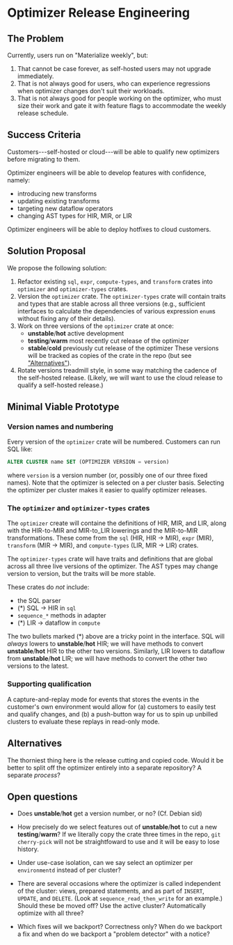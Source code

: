 # Optimizer Release Engineering

## The Problem

Currently, users run on "Materialize weekly", but:

  1. That cannot be case forever, as self-hosted users may not upgrade immediately.
  2. That is not always good for users, who can experience regressions when optimizer changes don't suit their workloads.
  3. That is not always good for people working on the optimizer, who must size their work and gate it with feature flags to accommodate the weekly release schedule.

## Success Criteria

Customers---self-hosted or cloud---will be able to qualify new optimizers before migrating to them.

Optimizer engineers will be able to develop features with confidence, namely:

  - introducing new transforms
  - updating existing transforms
  - targeting new dataflow operators
  - changing AST types for HIR, MIR, or LIR

Optimizer engineers will be able to deploy hotfixes to cloud customers.

## Solution Proposal

We propose the following solution:

  1. Refactor existing `sql`, `expr`, `compute-types`, and `transform` crates into `optimizer` and `optimizer-types` crates.
  2. Version the `optimizer` crate. The `optimizer-types` crate will contain traits and types that are stable across all three versions (e.g., sufficient interfaces to calculate the dependencies of various expression `enum`s without fixing any of their details).
  3. Work on three versions of the `optimizer` crate at once:
     - **unstable**/**hot** active development
     - **testing**/**warm** most recently cut release of the optimizer
     - **stable**/**cold** previously cut release of the optimizer
     These versions will be tracked as copies of the crate in the repo (but see ["Alternatives"](#alternatives)).
  4. Rotate versions treadmill style, in some way matching the cadence of the self-hosted release. (Likely, we will want to use the cloud release to qualify a self-hosted release.)

## Minimal Viable Prototype

### Version names and numbering

Every version of the `optimizer` crate will be numbered. Customers can run SQL like:

```sql
ALTER CLUSTER name SET (OPTIMIZER VERSION = version)
```

where `version` is a version number (or, possibly one of our three fixed names). Note that the optimizer is selected on a per cluster basis. Selecting the optimizer per cluster makes it easier to qualify optimizer releases.

### The `optimizer` and `optimizer-types` crates

The `optimizer` create will containe the definitions of HIR, MIR, and LIR, along with the HIR-to-MIR and MIR-to_LIR lowerings and the MIR-to-MIR transformations. These come from the `sql` (HIR, HIR -> MIR), `expr` (MIR), `transform` (MIR -> MIR), and `compute-types` (LIR, MIR -> LIR) crates.

The `optimizer-types` crate will have traits and definitions that are global across all three live versions of the optimizer. The AST types may change version to version, but the traits will be more stable.

These crates do _not_ include:
  + the SQL parser
  + (\*) SQL -> HIR in `sql`
  + `sequence_*` methods in adapter
  + (\*) LIR -> dataflow in `compute`

The two bullets marked (\*) above are a tricky point in the interface. SQL will _always_ lowers to **unstable**/**hot** HIR; we will have methods to convert **unstable**/**hot** HIR to the other two versions. Similarly, LIR lowers to dataflow from **unstable**/**hot** LIR; we will have methods to convert the other two versions to the latest.

### Supporting qualification

A capture-and-replay mode for events that stores the events in the customer's own environment would allow for (a) customers to easily test and qualify changes, and (b) a push-button way for us to spin up unbilled clusters to evaluate these replays in read-only mode.

## Alternatives

The thorniest thing here is the release cutting and copied code. Would it be better to split off the optimizer entirely into a separate repository? A separate _process_?

## Open questions

- Does **unstable**/**hot** get a version number, or no? (Cf. Debian sid)

- How precisely do we select features out of **unstable**/**hot** to cut a new **testing**/**warm**? If we literally copy the crate three times in the repo, `git cherry-pick` will not be straightfoward to use and it will be easy to lose history.

- Under use-case isolation, can we say select an optimizer per `environmentd` instead of per cluster?

- There are several occasions where the optimizer is called independent of the cluster: views, prepared statements, and as part of `INSERT`, `UPDATE`, and `DELETE`. (Look at `sequence_read_then_write` for an example.) Should these be moved off? Use the active cluster? Automatically optimize with all three?

- Which fixes will we backport? Correctness only? When do we backport a fix and when do we backport a "problem detector" with a notice?
